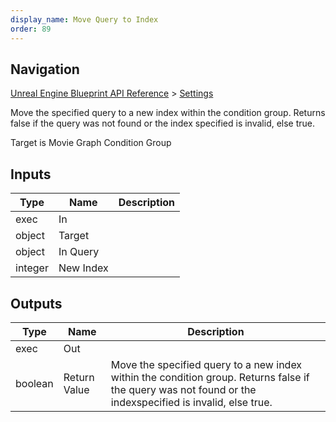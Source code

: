 ```yaml
---
display_name: Move Query to Index
order: 89
---
```

## Navigation

[Unreal Engine Blueprint API Reference](https://dev.epicgames.com/documentation/en-us/unreal-engine/BlueprintAPI) > [Settings](https://dev.epicgames.com/documentation/en-us/unreal-engine/BlueprintAPI/Settings)

Move the specified query to a new index within the condition group. Returns false if the query was not found or the index
specified is invalid, else true.

Target is Movie Graph Condition Group

## Inputs

| Type | Name | Description |
| --- | --- | --- |
| exec | In |  |
| object | Target |  |
| object | In Query |  |
| integer | New Index |  |

## Outputs

| Type | Name | Description |
| --- | --- | --- |
| exec | Out |  |
| boolean | Return Value | Move the specified query to a new index within the condition group. Returns false if the query was not found or the indexspecified is invalid, else true. |
